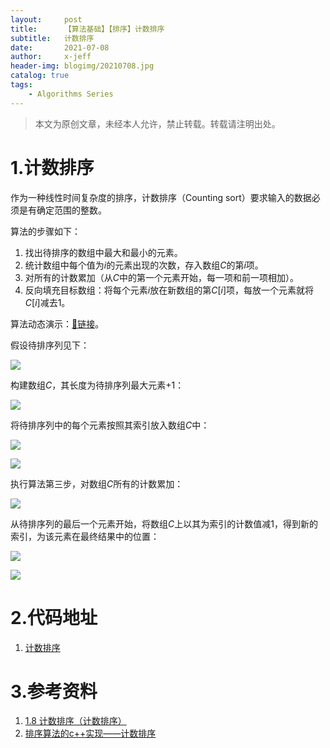 ```yaml
---
layout:     post
title:      【算法基础】【排序】计数排序
subtitle:   计数排序
date:       2021-07-08
author:     x-jeff
header-img: blogimg/20210708.jpg
catalog: true
tags:
    - Algorithms Series
---        
```

>本文为原创文章，未经本人允许，禁止转载。转载请注明出处。

# 1.计数排序

作为一种线性时间复杂度的排序，计数排序（Counting sort）要求输入的数据必须是有确定范围的整数。

算法的步骤如下：

1. 找出待排序的数组中最大和最小的元素。
2. 统计数组中每个值为$i$的元素出现的次数，存入数组$C$的第$i$项。
3. 对所有的计数累加（从$C$中的第一个元素开始，每一项和前一项相加）。
4. 反向填充目标数组：将每个元素$i$放在新数组的第$C[i]$项，每放一个元素就将$C[i]$减去1。

算法动态演示：[🔗链接](https://www.cs.usfca.edu/~galles/visualization/CountingSort.html)。

假设待排序列见下：

![](https://xjeffblogimg.oss-cn-beijing.aliyuncs.com/BLOGIMG/BlogImage/AlgorithmsSeries/Sort/countingSort1.png)

构建数组$C$，其长度为待排序列最大元素+1：

![](https://xjeffblogimg.oss-cn-beijing.aliyuncs.com/BLOGIMG/BlogImage/AlgorithmsSeries/Sort/countingSort2.png)

将待排序列中的每个元素按照其索引放入数组$C$中：

![](https://xjeffblogimg.oss-cn-beijing.aliyuncs.com/BLOGIMG/BlogImage/AlgorithmsSeries/Sort/countingSort3.png)

![](https://xjeffblogimg.oss-cn-beijing.aliyuncs.com/BLOGIMG/BlogImage/AlgorithmsSeries/Sort/countingSort4.png)

执行算法第三步，对数组$C$所有的计数累加：

![](https://xjeffblogimg.oss-cn-beijing.aliyuncs.com/BLOGIMG/BlogImage/AlgorithmsSeries/Sort/countingSort5.png)

从待排序列的最后一个元素开始，将数组$C$上以其为索引的计数值减1，得到新的索引，为该元素在最终结果中的位置：

![](https://xjeffblogimg.oss-cn-beijing.aliyuncs.com/BLOGIMG/BlogImage/AlgorithmsSeries/Sort/countingSort6.png)

![](https://xjeffblogimg.oss-cn-beijing.aliyuncs.com/BLOGIMG/BlogImage/AlgorithmsSeries/Sort/countingSort7.png)

# 2.代码地址

1. [计数排序](https://github.com/x-jeff/Algorithm_Code)

# 3.参考资料

1. [1.8 计数排序（计数排序）](https://www.runoob.com/w3cnote/counting-sort.html)
2. [排序算法的c++实现——计数排序](https://www.cnblogs.com/yinheyi/p/10849708.html)